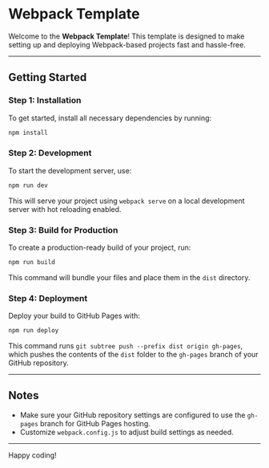 
# Webpack Template

Welcome to the **Webpack Template**! This template is designed to make setting up and deploying Webpack-based projects fast and hassle-free.

---

## Getting Started

### Step 1: Installation
To get started, install all necessary dependencies by running:

```bash
npm install
```

### Step 2: Development
To start the development server, use:

```bash
npm run dev
```

This will serve your project using `webpack serve` on a local development server with hot reloading enabled.

### Step 3: Build for Production
To create a production-ready build of your project, run:

```bash
npm run build
```

This command will bundle your files and place them in the `dist` directory.

### Step 4: Deployment
Deploy your build to GitHub Pages with:

```bash
npm run deploy
```

This command runs `git subtree push --prefix dist origin gh-pages`, which pushes the contents of the `dist` folder to the `gh-pages` branch of your GitHub repository.

---

## Notes
- Make sure your GitHub repository settings are configured to use the `gh-pages` branch for GitHub Pages hosting.
- Customize `webpack.config.js` to adjust build settings as needed.

---

Happy coding!

